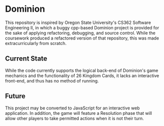 # Dominion

This repository is inspired by Oregon State University's CS362 Software Engineering II, in which a buggy cpp-based Dominion project is provided for the sake of applying refactoring, debugging, and source control. While the coursework produced a refactored version of that repository, this was made extracurricularly from scratch.

## Current State

While the code currently supports the logical back-end of Dominion's game mechanics and the functionality of 26 Kingdom Cards, it lacks an interactive front-end, and thus has no method of running.

## Future

This project may be converted to JavaScript for an interactive web application. In addition, the game will feature a Resolution phase that will allow other players to take permitted actions when it is not their turn.

